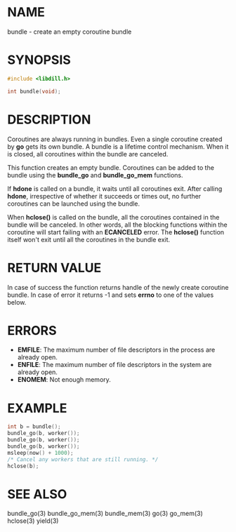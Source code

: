 # NAME

bundle - create an empty coroutine bundle

# SYNOPSIS

```c
#include <libdill.h>

int bundle(void);
```

# DESCRIPTION

Coroutines are always running in bundles. Even a single coroutine
created by **go** gets its own bundle. A bundle is a lifetime
control mechanism. When it is closed, all coroutines within the
bundle are canceled.

This function creates an empty bundle. Coroutines can be added to
the bundle using the **bundle_go** and **bundle_go_mem** functions.

If **hdone** is called on a bundle, it waits until all coroutines
exit. After calling **hdone**, irrespective of whether it succeeds
or times out, no further coroutines can be launched using the
bundle.

When **hclose()** is called on the bundle, all the coroutines
contained in the bundle will be canceled. In other words, all the
blocking functions within the coroutine will start failing with an
**ECANCELED** error. The **hclose()** function itself won't exit
until all the coroutines in the bundle exit.

# RETURN VALUE

In case of success the function returns handle of the newly create coroutine bundle. In case of error it returns -1 and sets **errno** to one of the values below.

# ERRORS

* **EMFILE**: The maximum number of file descriptors in the process are already open.
* **ENFILE**: The maximum number of file descriptors in the system are already open.
* **ENOMEM**: Not enough memory.

# EXAMPLE

```c
int b = bundle();
bundle_go(b, worker());
bundle_go(b, worker());
bundle_go(b, worker());
msleep(now() + 1000);
/* Cancel any workers that are still running. */
hclose(b);
```
# SEE ALSO

bundle_go(3) bundle_go_mem(3) bundle_mem(3) go(3) go_mem(3) hclose(3) yield(3) 
